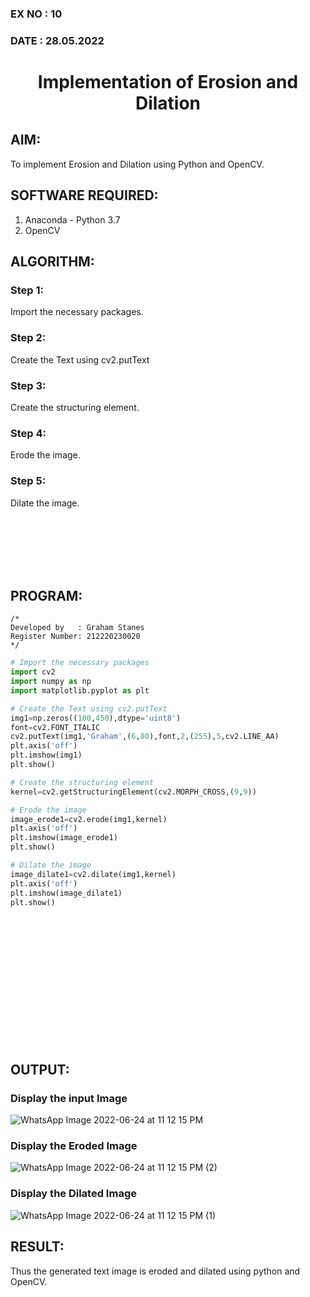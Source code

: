 ### EX NO : 10
### DATE  : 28.05.2022
# <p align="center">Implementation of Erosion and Dilation</p>


## AIM:
To implement Erosion and Dilation using Python and OpenCV.
## SOFTWARE REQUIRED:
1. Anaconda - Python 3.7
2. OpenCV
## ALGORITHM:
### Step 1:
Import the necessary packages.
### Step 2:
Create the Text using cv2.putText
### Step 3:
Create the structuring element.
### Step 4:
Erode the image.
### Step 5:
Dilate the image.

<br/><br/><br/><br/><br/>

## PROGRAM:
```
/*
Developed by   : Graham Stanes
Register Number: 212220230020
*/
```
``` Python
# Import the necessary packages
import cv2
import numpy as np
import matplotlib.pyplot as plt

# Create the Text using cv2.putText
img1=np.zeros((100,450),dtype='uint8')
font=cv2.FONT_ITALIC
cv2.putText(img1,'Graham',(6,80),font,2,(255),5,cv2.LINE_AA)
plt.axis('off')
plt.imshow(img1)
plt.show()

# Create the structuring element
kernel=cv2.getStructuringElement(cv2.MORPH_CROSS,(9,9))

# Erode the image
image_erode1=cv2.erode(img1,kernel)
plt.axis('off')
plt.imshow(image_erode1)
plt.show()

# Dilate the image
image_dilate1=cv2.dilate(img1,kernel)
plt.axis('off')
plt.imshow(image_dilate1)
plt.show()
```

<br/><br/><br/><br/><br/><br/><br/><br/><br/><br/><br/><br/>

## OUTPUT:

### Display the input Image

![WhatsApp Image 2022-06-24 at 11 12 15 PM](https://user-images.githubusercontent.com/75235150/175614637-6751c852-c8b0-4b1d-830a-d37278918e78.jpeg)

### Display the Eroded Image
![WhatsApp Image 2022-06-24 at 11 12 15 PM (2)](https://user-images.githubusercontent.com/75235150/175614706-1a78cb68-b977-4a38-b609-5bf2d458a3bf.jpeg)

### Display the Dilated Image
![WhatsApp Image 2022-06-24 at 11 12 15 PM (1)](https://user-images.githubusercontent.com/75235150/175614768-083c93b5-21f2-40d7-a1c5-904a0e6bb57e.jpeg)


## RESULT:
Thus the generated text image is eroded and dilated using python and OpenCV.
